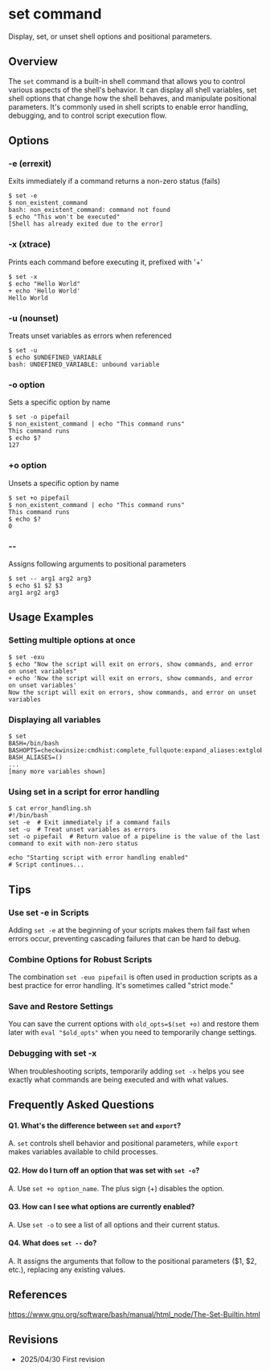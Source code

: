 # set command

Display, set, or unset shell options and positional parameters.

## Overview

The `set` command is a built-in shell command that allows you to control various aspects of the shell's behavior. It can display all shell variables, set shell options that change how the shell behaves, and manipulate positional parameters. It's commonly used in shell scripts to enable error handling, debugging, and to control script execution flow.

## Options

### **-e (errexit)**

Exits immediately if a command returns a non-zero status (fails)

```console
$ set -e
$ non_existent_command
bash: non_existent_command: command not found
$ echo "This won't be executed"
[Shell has already exited due to the error]
```

### **-x (xtrace)**

Prints each command before executing it, prefixed with '+'

```console
$ set -x
$ echo "Hello World"
+ echo 'Hello World'
Hello World
```

### **-u (nounset)**

Treats unset variables as errors when referenced

```console
$ set -u
$ echo $UNDEFINED_VARIABLE
bash: UNDEFINED_VARIABLE: unbound variable
```

### **-o option**

Sets a specific option by name

```console
$ set -o pipefail
$ non_existent_command | echo "This command runs"
This command runs
$ echo $?
127
```

### **+o option**

Unsets a specific option by name

```console
$ set +o pipefail
$ non_existent_command | echo "This command runs"
This command runs
$ echo $?
0
```

### **--**

Assigns following arguments to positional parameters

```console
$ set -- arg1 arg2 arg3
$ echo $1 $2 $3
arg1 arg2 arg3
```

## Usage Examples

### Setting multiple options at once

```console
$ set -exu
$ echo "Now the script will exit on errors, show commands, and error on unset variables"
+ echo 'Now the script will exit on errors, show commands, and error on unset variables'
Now the script will exit on errors, show commands, and error on unset variables
```

### Displaying all variables

```console
$ set
BASH=/bin/bash
BASHOPTS=checkwinsize:cmdhist:complete_fullquote:expand_aliases:extglob:extquote:force_fignore:histappend:interactive_comments:progcomp:promptvars:sourcepath
BASH_ALIASES=()
...
[many more variables shown]
```

### Using set in a script for error handling

```console
$ cat error_handling.sh
#!/bin/bash
set -e  # Exit immediately if a command fails
set -u  # Treat unset variables as errors
set -o pipefail  # Return value of a pipeline is the value of the last command to exit with non-zero status

echo "Starting script with error handling enabled"
# Script continues...
```

## Tips

### Use set -e in Scripts

Adding `set -e` at the beginning of your scripts makes them fail fast when errors occur, preventing cascading failures that can be hard to debug.

### Combine Options for Robust Scripts

The combination `set -euo pipefail` is often used in production scripts as a best practice for error handling. It's sometimes called "strict mode."

### Save and Restore Settings

You can save the current options with `old_opts=$(set +o)` and restore them later with `eval "$old_opts"` when you need to temporarily change settings.

### Debugging with set -x

When troubleshooting scripts, temporarily adding `set -x` helps you see exactly what commands are being executed and with what values.

## Frequently Asked Questions

#### Q1. What's the difference between `set` and `export`?
A. `set` controls shell behavior and positional parameters, while `export` makes variables available to child processes.

#### Q2. How do I turn off an option that was set with `set -o`?
A. Use `set +o option_name`. The plus sign (+) disables the option.

#### Q3. How can I see what options are currently enabled?
A. Use `set -o` to see a list of all options and their current status.

#### Q4. What does `set --` do?
A. It assigns the arguments that follow to the positional parameters ($1, $2, etc.), replacing any existing values.

## References

https://www.gnu.org/software/bash/manual/html_node/The-Set-Builtin.html

## Revisions

- 2025/04/30 First revision